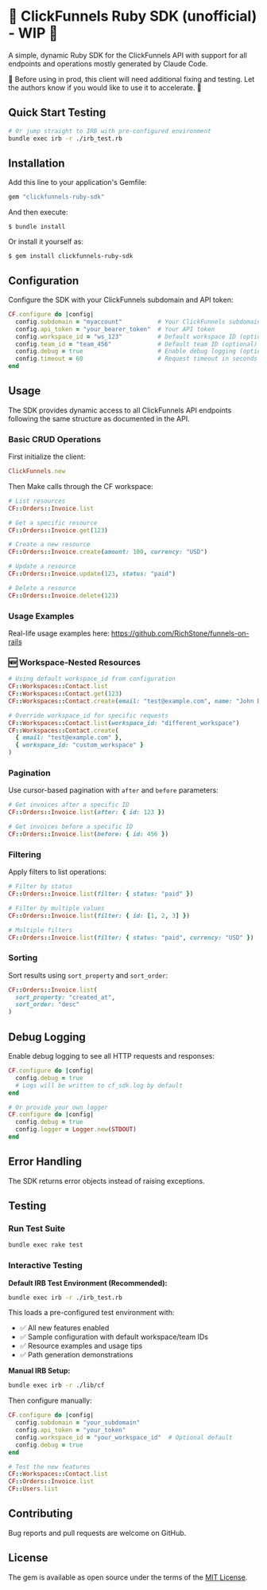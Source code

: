# 🚧 ClickFunnels Ruby SDK (unofficial) - WIP 🚧

A simple, dynamic Ruby SDK for the ClickFunnels API with support for all endpoints and operations mostly generated by Claude Code.

🚧 Before using in prod, this client will need additional fixing and testing. Let the authors know if you would like to use it to accelerate. 🚧

## Quick Start Testing

```bash
# Or jump straight to IRB with pre-configured environment
bundle exec irb -r ./irb_test.rb
```

## Installation

Add this line to your application's Gemfile:

```ruby
gem "clickfunnels-ruby-sdk"
```

And then execute:

    $ bundle install

Or install it yourself as:

    $ gem install clickfunnels-ruby-sdk

## Configuration

Configure the SDK with your ClickFunnels subdomain and API token:

```ruby
CF.configure do |config|
  config.subdomain = "myaccount"          # Your ClickFunnels subdomain
  config.api_token = "your_bearer_token"  # Your API token
  config.workspace_id = "ws_123"          # Default workspace ID (optional)
  config.team_id = "team_456"             # Default team ID (optional)
  config.debug = true                     # Enable debug logging (optional)
  config.timeout = 60                     # Request timeout in seconds (optional)
end
```

## Usage

The SDK provides dynamic access to all ClickFunnels API endpoints following the same structure as documented in the API.

### Basic CRUD Operations

First initialize the client:

```ruby
ClickFunnels.new
```

Then Make calls through the CF workspace:

```ruby
# List resources
CF::Orders::Invoice.list

# Get a specific resource  
CF::Orders::Invoice.get(123)

# Create a new resource
CF::Orders::Invoice.create(amount: 100, currency: "USD")

# Update a resource
CF::Orders::Invoice.update(123, status: "paid")

# Delete a resource
CF::Orders::Invoice.delete(123)
```

### Usage Examples

Real-life usage examples here: https://github.com/RichStone/funnels-on-rails

### 🆕 Workspace-Nested Resources

```ruby
# Using default workspace_id from configuration
CF::Workspaces::Contact.list
CF::Workspaces::Contact.get(123)
CF::Workspaces::Contact.create(email: "test@example.com", name: "John Doe")

# Override workspace_id for specific requests
CF::Workspaces::Contact.list(workspace_id: "different_workspace")
CF::Workspaces::Contact.create(
  { email: "test@example.com" }, 
  { workspace_id: "custom_workspace" }
)
```

### Pagination

Use cursor-based pagination with `after` and `before` parameters:

```ruby
# Get invoices after a specific ID
CF::Orders::Invoice.list(after: { id: 123 })

# Get invoices before a specific ID
CF::Orders::Invoice.list(before: { id: 456 })
```

### Filtering

Apply filters to list operations:

```ruby
# Filter by status
CF::Orders::Invoice.list(filter: { status: "paid" })

# Filter by multiple values
CF::Orders::Invoice.list(filter: { id: [1, 2, 3] })

# Multiple filters
CF::Orders::Invoice.list(filter: { status: "paid", currency: "USD" })
```

### Sorting

Sort results using `sort_property` and `sort_order`:

```ruby
CF::Orders::Invoice.list(
  sort_property: "created_at",
  sort_order: "desc"
)
```

## Debug Logging

Enable debug logging to see all HTTP requests and responses:

```ruby
CF.configure do |config|
  config.debug = true
  # Logs will be written to cf_sdk.log by default
end

# Or provide your own logger
CF.configure do |config|
  config.debug = true
  config.logger = Logger.new(STDOUT)
end
```

## Error Handling

The SDK returns error objects instead of raising exceptions.

## Testing

### Run Test Suite
```bash
bundle exec rake test
```

### Interactive Testing

**Default IRB Test Environment (Recommended):**

```bash
bundle exec irb -r ./irb_test.rb
```

This loads a pre-configured test environment with:
- ✅ All new features enabled
- ✅ Sample configuration with default workspace/team IDs
- ✅ Resource examples and usage tips
- ✅ Path generation demonstrations

**Manual IRB Setup:**
```bash
bundle exec irb -r ./lib/cf
```

Then configure manually:
```ruby
CF.configure do |config|
  config.subdomain = "your_subdomain"
  config.api_token = "your_token"
  config.workspace_id = "your_workspace_id"  # Optional default
  config.debug = true
end

# Test the new features
CF::Workspaces::Contact.list
CF::Orders::Invoice.list  
CF::Users.list
```

## Contributing

Bug reports and pull requests are welcome on GitHub.

## License

The gem is available as open source under the terms of the [MIT License](https://opensource.org/licenses/MIT).
